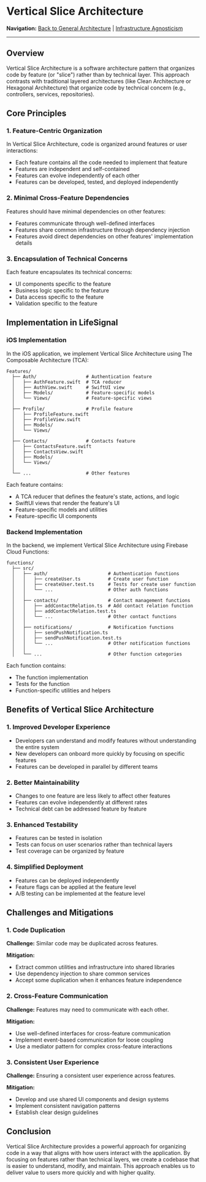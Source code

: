 # Vertical Slice Architecture

**Navigation:** [Back to General Architecture](../../../General/README.md) | [Infrastructure Agnosticism](../Infrastructure/MiddlewareClients/MiddlewareClients.md)

---

## Overview

Vertical Slice Architecture is a software architecture pattern that organizes code by feature (or "slice") rather than by technical layer. This approach contrasts with traditional layered architectures (like Clean Architecture or Hexagonal Architecture) that organize code by technical concern (e.g., controllers, services, repositories).

## Core Principles

### 1. Feature-Centric Organization

In Vertical Slice Architecture, code is organized around features or user interactions:

- Each feature contains all the code needed to implement that feature
- Features are independent and self-contained
- Features can evolve independently of each other
- Features can be developed, tested, and deployed independently

### 2. Minimal Cross-Feature Dependencies

Features should have minimal dependencies on other features:

- Features communicate through well-defined interfaces
- Features share common infrastructure through dependency injection
- Features avoid direct dependencies on other features' implementation details

### 3. Encapsulation of Technical Concerns

Each feature encapsulates its technical concerns:

- UI components specific to the feature
- Business logic specific to the feature
- Data access specific to the feature
- Validation specific to the feature

## Implementation in LifeSignal

### iOS Implementation

In the iOS application, we implement Vertical Slice Architecture using The Composable Architecture (TCA):

```
Features/
  ├── Auth/                  # Authentication feature
  │   ├── AuthFeature.swift  # TCA reducer
  │   ├── AuthView.swift     # SwiftUI view
  │   ├── Models/            # Feature-specific models
  │   └── Views/             # Feature-specific views
  │
  ├── Profile/               # Profile feature
  │   ├── ProfileFeature.swift
  │   ├── ProfileView.swift
  │   ├── Models/
  │   └── Views/
  │
  ├── Contacts/              # Contacts feature
  │   ├── ContactsFeature.swift
  │   ├── ContactsView.swift
  │   ├── Models/
  │   └── Views/
  │
  └── ...                    # Other features
```

Each feature contains:

- A TCA reducer that defines the feature's state, actions, and logic
- SwiftUI views that render the feature's UI
- Feature-specific models and utilities
- Feature-specific UI components

### Backend Implementation

In the backend, we implement Vertical Slice Architecture using Firebase Cloud Functions:

```
functions/
  ├── src/
  │   ├── auth/                      # Authentication functions
  │   │   ├── createUser.ts          # Create user function
  │   │   ├── createUser.test.ts     # Tests for create user function
  │   │   └── ...                    # Other auth functions
  │   │
  │   ├── contacts/                  # Contact management functions
  │   │   ├── addContactRelation.ts  # Add contact relation function
  │   │   ├── addContactRelation.test.ts
  │   │   └── ...                    # Other contact functions
  │   │
  │   ├── notifications/             # Notification functions
  │   │   ├── sendPushNotification.ts
  │   │   ├── sendPushNotification.test.ts
  │   │   └── ...                    # Other notification functions
  │   │
  │   └── ...                        # Other function categories
```

Each function contains:

- The function implementation
- Tests for the function
- Function-specific utilities and helpers

## Benefits of Vertical Slice Architecture

### 1. Improved Developer Experience

- Developers can understand and modify features without understanding the entire system
- New developers can onboard more quickly by focusing on specific features
- Features can be developed in parallel by different teams

### 2. Better Maintainability

- Changes to one feature are less likely to affect other features
- Features can evolve independently at different rates
- Technical debt can be addressed feature by feature

### 3. Enhanced Testability

- Features can be tested in isolation
- Tests can focus on user scenarios rather than technical layers
- Test coverage can be organized by feature

### 4. Simplified Deployment

- Features can be deployed independently
- Feature flags can be applied at the feature level
- A/B testing can be implemented at the feature level

## Challenges and Mitigations

### 1. Code Duplication

**Challenge:** Similar code may be duplicated across features.

**Mitigation:**
- Extract common utilities and infrastructure into shared libraries
- Use dependency injection to share common services
- Accept some duplication when it enhances feature independence

### 2. Cross-Feature Communication

**Challenge:** Features may need to communicate with each other.

**Mitigation:**
- Use well-defined interfaces for cross-feature communication
- Implement event-based communication for loose coupling
- Use a mediator pattern for complex cross-feature interactions

### 3. Consistent User Experience

**Challenge:** Ensuring a consistent user experience across features.

**Mitigation:**
- Develop and use shared UI components and design systems
- Implement consistent navigation patterns
- Establish clear design guidelines

## Conclusion

Vertical Slice Architecture provides a powerful approach for organizing code in a way that aligns with how users interact with the application. By focusing on features rather than technical layers, we create a codebase that is easier to understand, modify, and maintain. This approach enables us to deliver value to users more quickly and with higher quality.

